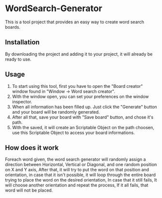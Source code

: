 # WordSearch-Generator
 This is a tool project that provides an easy way to create word search boards.

## Installation
 By downloading the project and adding it to your project, it will already be ready to use.

## Usage
 1. To start using this tool, first you have to open the "Board creator" window found in "Window -> Word search creator".
 2. With the window open, you can set your preferences on the window inspector.
 3. When all information has been filled up. Just click the "Generate" button and your board will be randomly generated.
 4. After all that, save your board with "Save board" button, and chose it's path.
 5. With the saved, it will create an Scriptable Object on the path choosen, use this Scriptable Object to access your board informations.

## How does it work
 Foreach word given, the word search generator will randomly assign a direction between Horizontal, Vertical or Diagonal, and one random position on X and Y axis,
 After that, it will try to put the word on that position and orientation, in case that it isn't possible, it will loop through the entire board trying to place the word on the desired orientation,
 In case that it still fails, It will choose another orientation and repeat the process, If it all fails, that word will not be placed.
